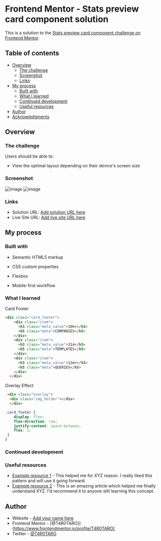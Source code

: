 # Frontend Mentor - Stats preview card component solution

This is a solution to the [Stats preview card component challenge on Frontend Mentor](https://www.frontendmentor.io/challenges/stats-preview-card-component-8JqbgoU62).  

## Table of contents

- [Overview](#overview)
  - [The challenge](#the-challenge)
  - [Screenshot](#screenshot)
  - [Links](#links)
- [My process](#my-process)
  - [Built with](#built-with)
  - [What I learned](#what-i-learned)
  - [Continued development](#continued-development)
  - [Useful resources](#useful-resources)
- [Author](#author)
- [Acknowledgments](#acknowledgments)

## Overview

### The challenge

Users should be able to:

- View the optimal layout depending on their device's screen size

### Screenshot
![image](https://user-images.githubusercontent.com/76195521/117748172-6324e200-b1c4-11eb-9d85-b06b7bd0b088.png)
![image](https://user-images.githubusercontent.com/76195521/117748049-2953db80-b1c4-11eb-94fd-308664e67042.png)


### Links

- Solution URL: [Add solution URL here](https://your-solution-url.com)
- Live Site URL: [Add live site URL here](https://your-live-site-url.com)

## My process



### Built with

- Semantic HTML5 markup

- CSS custom properties

- Flexbox

- Mobile-first workflow

  

### What I learned

Card Footer

````html
<div class="card_footer">
    <div class="item">
      <h3 class="meta_value">10k+</h3>
      <h5 class="meta">COMPANIES</h5>
    </div>
    <div class="item">
      <h3 class="meta_value">314</h3>
      <h5 class="meta">TEMPLATES</h5>
    </div>
    <div class="item">
      <h3 class="meta_value">12m+</h3>
      <h5 class="meta">QUERIES</h5>
    </div>
  </div>
````

Overlay Effect

````html
 <div class="overlay">
  <div class="img_holder"></div>
  </div>
````



````css
.card_footer {
    display: flex;
    flex-direction: row;
    justify-content: space-between;
    flex: 1;
 }
}
````



### Continued development



### Useful resources

- [Example resource 1](https://www.example.com) - This helped me for XYZ reason. I really liked this pattern and will use it going forward.
- [Example resource 2](https://www.example.com) - This is an amazing article which helped me finally understand XYZ. I'd recommend it to anyone still learning this concept.



## Author

- Website - [Add your name here](https://www.your-site.com)
- Frontend Mentor - [@T4R0TARO]](https://www.frontendmentor.io/profile/T4R0TARO]
- Twitter - [@T4R0TARO](https://www.twitter.com/T4R0TARO])




